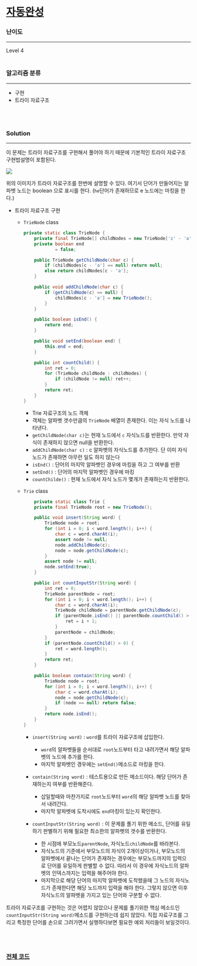 # [자동완성](https://programmers.co.kr/learn/courses/30/lessons/17685)

### 난이도

***
Level 4
<br><br>

### 알고리즘 분류

***

* 구현
* 트라이 자료구조

<br><br>

### Solution

***

이 문제는 트라이 자료구조를 구현해서 풀어야 하기 때문에 기본적인 트라이 자료구조 구현법설명이 포함된다.

![](https://mblogthumb-phinf.pstatic.net/MjAxNzAyMTdfMjU5/MDAxNDg3MzI4ODkyODc5.I6IH0qyOA5spM1KE_PmXdXOjOMp1xIBShYc9gfNxXP8g._ZZkD8AwQ9gog5Bud8OEstm4a-_KzDc7QhyEq0OkgB0g.PNG.kks227/1.png?type=w2)

위의 이미지가 트라이 자료구조를 한번에 설명할 수 있다. 여기서 단어가 만들어지는 알파벳 노드는 boolean 으로 표시를 한다. (`he`단어가 존재하므로 e 노드에는 마킹을 한다.)

* 트라이 자료구조 구현
    * `TrieNode` class

        ```java
        private static class TrieNode {
            private final TrieNode[] childNodes = new TrieNode['z' - 'a' + 1];
            private boolean end
                    = false;
        
            public TrieNode getChildNode(char c) {
                if (childNodes[c - 'a'] == null) return null;
                else return childNodes[c - 'a'];
            }
        
            public void addChildNode(char c) {
                if (getChildNode(c) == null) {
                    childNodes[c - 'a'] = new TrieNode();
                }
            }
        
            public boolean isEnd() {
                return end;
            }
        
            public void setEnd(boolean end) {
                this.end = end;
            }
        
            public int countChild() {
                int ret = 0;
                for (TrieNode childNode : childNodes) {
                    if (childNode != null) ret++;
                }
                return ret;
            }
        }
        
        ```

        * Trie 자료구조의 노드 객체
        * 객체는 알파벳 갯수만큼의 `TrieNode` 배열이 존재한다. 이는 자식 노드를 나타낸다.
        * `getChildNode(char c)`는 현재 노드에서 `c` 자식노드를 반환한다. 만약 자식이 존재하지 않으면 null을 반환한다.
        * `addChildNode(char c)` :  c 알파벳의 자식노드를 추가한다. 단 이미 자식노드가 존재하면 아무런 일도 하지 않는다
        * `isEnd()` : 단어의 마지막 알파벳인 경우에 마킹을 하고 그 여부를 반환
        * `setEnd()` : 단어의 마지막 알파벳인 경우에 마킹
        * `countChilde()` : 현재 노드에서 자식 노드가 몇개가 존재하는지 반환한다.

    * `Trie` class

        ```java
            private static class Trie {
            private final TrieNode root = new TrieNode();
        
            public void insert(String word) {
                TrieNode node = root;
                for (int i = 0; i < word.length(); i++) {
                    char c = word.charAt(i);
                    assert node != null;
                    node.addChildNode(c);
                    node = node.getChildNode(c);
                }
                assert node != null;
                node.setEnd(true);
            }
        
            public int countInputStr(String word) {
                int ret = 0;
                TrieNode parentNode = root;
                for (int i = 0; i < word.length(); i++) {
                    char c = word.charAt(i);
                    TrieNode childNode = parentNode.getChildNode(c);
                    if (parentNode.isEnd() || parentNode.countChild() > 1) {
                        ret = i + 1;
                    }
                    parentNode = childNode;
                }
                if (parentNode.countChild() > 0) {
                    ret = word.length();
                }
                return ret;
            }
        
            public boolean contain(String word) {
                TrieNode node = root;
                for (int i = 0; i < word.length(); i++) {
                    char c = word.charAt(i);
                    node = node.getChildNode(c);
                    if (node == null) return false;
                }
                return node.isEnd();
            }
        }
        ```
        * `insert(String word)` : `word`를 트라이 자료구조에 삽입한다.
            * `word`의 알파벳들을 순서대로 `root`노드부터 타고 내려가면서 해당 알파벳의 노드에 추가를 한다.
            * 마지막 알파벳인 경우에는 `setEnd()`메소드로 마킹을 한다.
        * `contain(String word)` : 테스트용으로 만든 메소드이다. 해당 단어가 존재하는지 여부를 반환해준다.
            * 삽일할때와 마찬가지로 `root`노드부터 `word`의 해당 알파벳 노드를 찾아서 내려간다.
            * 마지막 알파벳에 도착시에도 `end`마킹이 있는지 확인한다.

        * `countInputStr(String word)` : 이 문제를 풀기 위한 메소드, 단어를 유일하기 판별하기 위해 필요한 최소한의 알파벳의 갯수를 반환한다.
            * 한 시점에 부모노드`parentNode`, 자식노드`childNode`를 바라본다.
            * 자식노드의 기준에서 부모노드의 자식이 2개이상이거나, 부모노드의 알파벳에서 끝나는 단어가 존재하는 경우에는 부모노드까지의 입력으로 단어를 유일하게 판별할 수 없다. 따라서 이 경우에
              자식노드의 알파벳의 인덱스까지는 입력을 해주어야 한다.
            * 마지막으로 해당 단어의 마지막 알파벳에 도착했을때 그 노드의 자식노드가 존재한다면 해당 노드까지 입력을 해야 한다. 그렇지 않으면 이후 자식노드의 알파벳을 가지고 있는 단어와 구분할 수
              없다.

트라이 자료구조를 구현하는 것은 어렵지 않았으나 문제를 풀기위한 핵심 메소드인 `countInputStr(String word)`메소드를 구현하는데 쉽지 않았다. 직접 자료구조를 그리고 특정한 단어를 손으로
그려가면서 실행하다보면 필요한 예외 처리들이 보일것이다.

<br><br>

### [전체 코드](https://github.com/Jungmin-Seo0527/CodingTest/blob/main/src/kakao/recruit2018/자동완성.java)

